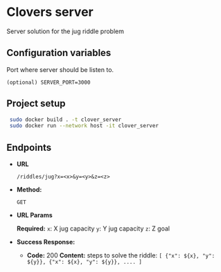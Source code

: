# Clovers server

Server solution for the jug riddle problem

## Configuration variables
Port where server should be listen to.
```
(optional) SERVER_PORT=3000
```

## Project setup

```bash
 sudo docker build . -t clover_server
 sudo docker run --network host -it clover_server
```

## Endpoints 
* **URL**

  `/riddles/jug?x=<x>&y=<y>&z=<z>`

* **Method:**

  `GET` 
  
*  **URL Params**
  
   **Required:**
   `x`:  X jug capacity
   `y`:  Y jug capacity
   `z`:  Z goal

* **Success Response:**

  * **Code:** 200 
    **Content:** steps to solve the riddle: `[ {"x": ${x}, "y": ${y}}, {"x": ${x}, "y": ${y}}, .... ]`
